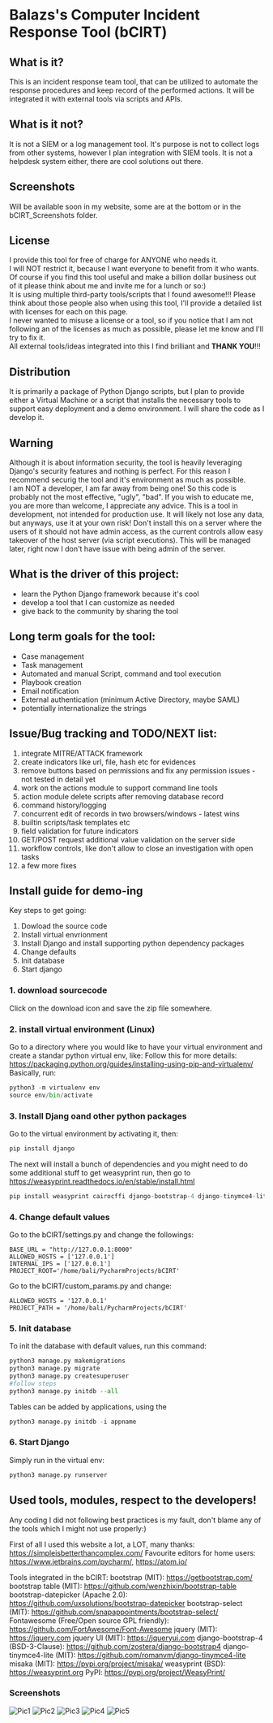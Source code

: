 # Balazs's Computer Incident Response Tool (bCIRT)

## What is it?
This is an incident response team tool, that can be utilized to automate the response procedures and keep record of the performed actions.
It will be integrated it with external tools via scripts and APIs.

## What is it not?
It is not a SIEM or a log management tool. It's purpose is not to collect logs from other systems, however I plan integration with SIEM tools.
It is not a helpdesk system either, there are cool solutions out there.

## Screenshots
Will be available soon in my website, some are at the bottom or in the bCIRT_Screenshots folder.

## License
I provide this tool for free of charge for ANYONE who needs it.\
I will NOT restrict it, because I want everyone to benefit from it who wants.
Of course if you find this tool useful and make a billion dollar business out of it please think about me and invite me for a lunch or so:)\
It is using multiple third-party tools/scripts that I found awesome!!! Please think about those people also when using this tool, I'll provide a detailed list with licenses for each on this page.\
I never wanted to misuse a license or a tool, so if you notice that I am not following an of the licenses as much as possible, please let me know and I'll try to fix it.\
All external tools/ideas integrated into this I find brilliant and **THANK YOU**!!!

## Distribution
It is primarily a package of Python Django scripts, but I plan to provide either a Virtual Machine or a script that installs the necessary tools to support easy deployment and a demo environment.
I will share the code as I develop it.

## Warning
Although it is about information security, the tool is heavily leveraging Django's security features and nothing is perfect. For this reason I recommend securig the tool and it's environment as much as possible.\
I am NOT a developer, I am far away from being one! So this code is probably not the most effective, "ugly", "bad". If you wish to educate me, you are more than welcome, I appreciate any advice.
This is a tool in development, not intended for production use. It will likely not lose any data, but anyways, use it at your own risk!
Don't install this on a server where the users of it should not have admin access, as the current controls allow easy takeover of the host server (via script executions). This will be managed later, right now I don't have issue with being admin of the server.

## What is the driver of this project:
* learn the Python Django framework because it's cool
* develop a tool that I can customize as needed
* give back to the community by sharing the tool

## Long term goals for the tool:
* Case management
* Task management
* Automated and manual Script, command and tool execution
* Playbook creation
* Email notification
* External authentication (minimum Active Directory, maybe SAML)
* potentially internationalize the strings

## Issue/Bug tracking and TODO/NEXT list:
1. integrate MITRE/ATTACK framework
2. create indicators like url, file, hash etc for evidences
3. remove buttons based on permissions and fix any permission issues - not tested in detail yet
4. work on the actions module to support command line tools
5. action module delete scripts after removing database record
6. command history/logging
7. concurrent edit of records in two browsers/windows - latest wins
8. builtin scripts/task templates etc
9. field validation for future indicators
10. GET/POST request additional value validation on the server side
11. workflow controls, like don't allow to close an investigation with open tasks
12. a few more fixes

## Install guide for demo-ing
Key steps to get going:
1. Dowload the source code
2. Install virtual envrionment
3. Install Django and install supporting python dependency packages
4. Change defaults
5. Init database
6. Start django

### 1. download sourcecode
Click on the download icon and save the zip file somewhere.

### 2. install virtual environment (Linux)
Go to a directory where you would like to have your virtual environment and create a standar python virtual env, like:
Follow this for more details: https://packaging.python.org/guides/installing-using-pip-and-virtualenv/
Basically, run:
```python
python3 -m virtualenv env
source env/bin/activate
```

### 3. Install Djang oand other python packages
Go to the virtual environment by activating it, then:
```python
pip install django
```
The next will install a bunch of dependencies and you might need to do some additional stuff to get weasyprint run, then go to https://weasyprint.readthedocs.io/en/stable/install.html
```python
pip install weasyprint cairocffi django-bootstrap-4 django-tinymce4-lite misaka
```
### 4. Change default values
Go to the bCIRT/settings.py and change the followings:
```text
BASE_URL = "http://127.0.0.1:8000"
ALLOWED_HOSTS = ['127.0.0.1']
INTERNAL_IPS = ['127.0.0.1']
PROJECT_ROOT='/home/bali/PycharmProjects/bCIRT'

```
Go to the bCIRT/custom_params.py and change:
```text
ALLOWED_HOSTS = '127.0.0.1'
PROJECT_PATH = '/home/bali/PycharmProjects/bCIRT'
```

### 5. Init database
To init the database with default values, run this command:
```python
python3 manage.py makemigrations
python3 manage.py migrate
python3 manage.py createsuperuser
#follow steps
python3 manage.py initdb --all
```
Tables can be added by applications, using the
 ```python
 python3 manage.py initdb -i appname
 ```
### 6. Start Django
Simply run in the virtual env:
```python
python3 manage.py runserver
```

## Used tools, modules, respect to the developers!
Any coding I did not following best practices is my fault, don't blame any of the tools which I might not use properly:)

First of all I used this website a lot, a LOT, many thanks: https://simpleisbetterthancomplex.com/
Favourite editors for home users: https://www.jetbrains.com/pycharm/, https://atom.io/

Tools integrated in the bCIRT:
bootstrap (MIT): https://getbootstrap.com/
bootstrap table (MIT): https://github.com/wenzhixin/bootstrap-table
bootstrap-datepicker (Apache 2.0): https://github.com/uxsolutions/bootstrap-datepicker
bootstrap-select (MIT): https://github.com/snapappointments/bootstrap-select/
Fontawesome (Free/Open source GPL friendly): https://github.com/FortAwesome/Font-Awesome
jquery (MIT): https://jquery.com
jquery UI (MIT): https://jqueryui.com
django-bootstrap-4 (BSD-3-Clause): https://github.com/zostera/django-bootstrap4
django-tinymce4-lite (MIT): https://github.com/romanvm/django-tinymce4-lite
misaka (MIT): https://pypi.org/project/misaka/
weasyprint (BSD): https://weasyprint.org PyPI: https://pypi.org/project/WeasyPrint/

### Screenshots
![Pic1](https://github.com/bl305/bCIRT/blob/master/bCIRT_Screenshots/Screenshot%20from%202019-03-11%2023-18-13.png)
![Pic2](https://github.com/bl305/bCIRT/blob/master/bCIRT_Screenshots/Screenshot%20from%202019-03-11%2023-18-45.png)
![Pic3](https://github.com/bl305/bCIRT/blob/master/bCIRT_Screenshots/Screenshot%20from%202019-03-11%2023-19-36.png)
![Pic4](https://github.com/bl305/bCIRT/blob/master/bCIRT_Screenshots/Screenshot%20from%202019-03-11%2023-20-24.png)
![Pic5](https://github.com/bl305/bCIRT/blob/master/bCIRT_Screenshots/Screenshot%20from%202019-03-11%2023-20-49.png)
